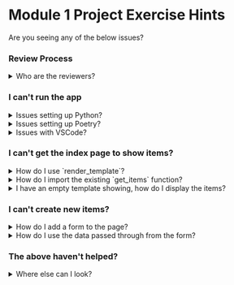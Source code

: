 # Module 1 Project Exercise Hints

Are you seeing any of the below issues?

### Review Process

<details markdown="1">
<summary markdown="1">
Who are the reviewers?
</summary>

Please add the following Github users as collaborators:
* Stephen Shaw (`aeone`)
* Alex Jones (`Jonesey13`)
* Jack Mead (`JackMead`)
* Josh Powell (`JoshAdamPowell`)
* Andrew Huang (`AndrewYHuang`)
* `CorndelExcellence`
* `CorndelDevOps`

If you're using GitLab instead, then please add the following and assign them "Maintainer" permissions:
* Stephen Shaw (`aeone`)
* Alex Jones (`Jonesey13`)
* Jack Mead (`JackMead`)
* Josh Powell (`JoshAdamPowell`)
* Andrew Huang (`AndrewYHuang`)
* `Corndel-DevOps`
</details>

### I can't run the app

<details markdown="1">
<summary markdown="1">
Issues setting up Python?
</summary>

Try following the guide to installing Python on [the Python Intro repository](https://github.com/CorndelAdmin/DevOps-Course-Python-Intro)
</details>

<details markdown="1"><summary markdown="1">Issues setting up Poetry?
</summary>

The course starter repo should contain advice on installing Poetry, or you can follow the [official Poetry docs](https://python-poetry.org/docs/#installation).
This should install and configure Poetry - try closing down any terminals you have open, and when you open a fresh one the command `poetry --version` should print out a version number something like:
```
Poetry version 1.1.7
```
If it does, congratulations - it looks like Poetry is installed correctly! If you're still having issues, you might want to look at [the Poetry FAQs](Tools/poetry.md).

If it states something like `poetry: command not found` then it looks like that hasn't quite installed correctly. The first thing we should do is check if the file appears to have downloaded correctly - it should have created a `.poetry` folder in your user area. E.g. on Windows, look at "C:\\Users\\\<YourName\>" and see if the `.poetry` folder exists (making sure you can see hidden folders!) - if it does click into it, then into the `bin` folder and check that a file exists there called `poetry`. On a Mac, follow the same process but starting in your user area (e.g. `/Users/\<YourName\>).

If that file is missing, then it looks like the Poetry installation script didn't work as expected. You could try re-running that and seeing if there are any hints or errors in the output, or alternatively reach out to a tutor who will be able to help debug further.

If the file is present, then it's probably just missing from your PATH environment variable - a user setting that helps the terminal know what programs are available to run. You'll want to add the "bin" folder to your path, e.g. "C:\\Users\\\<YourName\>\\.poetry\\bin" or "/Users/\<YourName\>/.poetry/bin" depending on whether you're on Windows/Mac respectively
* On Windows, [see this guide for adding a folder to your PATH](https://www.architectryan.com/2018/03/17/add-to-the-path-on-windows-10/)
* On Mac, [see this guide for adding a folder to your PATH](https://wpbeaches.com/how-to-add-to-the-shell-path-in-macos-using-terminal/)

If the poetry folder is in your PATH and it is still not being picked up in a VSCode terminal (but works in standalone terminal) then should you try:
1. Restarting VSCode (to reload the PATH variable)
1. Creating a new terminal in VSCode (sometimes VSCode likes to keep old terminal sessions after a restart)

</details>

<details markdown="1">
<summary markdown="1">
Issues with VSCode?
</summary>

See [our VSCode docs](../../../Tools/VSCode.md) for more information regarding setting it up generally, or [watch our video](https://nextcloud.softwire.com/index.php/s/xDNY7TDe4wxMg9s) for more advice on setting up VSCode explicitly for the project exercise project.
</details>

### I can't get the index page to show items?

<details markdown="1">
<summary markdown="1">
How do I use `render_template`?
</summary>

`render_template` is Flask's solution for building & returning the correct HTML to a users request. You can see an [example of using it in Flask's documentation](https://flask.palletsprojects.com/en/1.1.x/quickstart/#rendering-templates). The first argument it takes is the relative filepath of the template file from your templates folder - if you were trying to reference a template under `templates/home/my_homepage.html` then you'd pass in "home/my_homepage". Using just the name of your homepage template, can you get your app to show an empty index page? (Don't forget that you'll need to import the function from Flask!)

Any other arguments passed into the `render_template` function will be made available to Jinja when building the HTML. So e.g. from the Flask example:
```python
@app.route('/hello/<name>')
def hello(name=None):
    return render_template('hello.html', your_name=name)
```

The value of the name passed in as part of the route will be available in the template under the name `your_name`:
```html
<div>Hello there {{ your_name }}</div>
```

Note that the key for that argument (in this case, `your_name`) can be (almost) anything you choose - it's just how you'll refer to that variable in the template. It's common to have it match the variable name being passed in (e.g. `render_template('hello.html', name=name)`).
</details>

<details markdown="1">
<summary markdown="1">
How do I import the existing `get_items` function?
</summary>

Take a look at how the project currently imports the `Config` class that's available in the `flask_config.py` file. We can follow a similar structure to import functions, e.g. `from todo_app.data.session_items import get_items`.

If you then wanted to import another function from the same file, we could just add it on the end of that line, separated by a comma:
`from todo_app.data.session_items import get_items, another_function`
</details>

<details markdown="1">
<summary markdown="1">
I have an empty template showing, how do I display the items?
</summary>

You'll see a hint for where you might put that code in the index template. You're adding that code inside a `<uL>` tag - which represents an "unordered list" - a list of bullet points. [The W3Schools docs](https://www.w3schools.com/tags/tag_ul.asp) can tell us more, and show how we can add list items (`<li>`).

Don't forget we can use Jinja to access variables passed through by `render_template` - it might be worth checking out their [For Loop syntax](https://jinja.palletsprojects.com/en/3.0.x/templates/#for)
</details>

### I can't create new items?

<details markdown="1">
<summary markdown="1">
How do I add a form to the page?
</summary>

The example form below submits the users first & last names:
```html
<form action="/route" method="POST">
  <label for="fname">First name:</label><br>
  <input type="text" id="fname" name="fname" value="John"><br>
  <label for="lname">Last name:</label><br>
  <input type="text" id="lname" name="lname" value="Doe"><br><br>
  <input type="submit" value="Submit">
</form>
```

Note that the form has:
* An action - the route that this form is supposed to trigger
* A method - the HTTP method that should be used. GET or POST are the only supported options
* Inputs - in this case of type "text" to allow the user to enter text
  * These each have an "id" (to identify them in the HTML) and a "name" (to identify the fields that are submitted)
* Labels - these are text to describe what should be placed in a corresponding input - note that they are semantically linked with the "for" field to match an input's corresponding "id" field
* A way to submit it - in this case an input of type "submit", but optionally a button of type "submit" would also work

For further info, take a look at [W3Schools' page on forms](https://www.w3schools.com/html/html_forms.asp)
</details>

<details markdown="1">
<summary markdown="1">
How do I use the data passed through from the form?
</summary>

If you import the `request` module from Flask, `request.form` will allow you to access a dictionary of values that were passed through in a form. You can [see the docs for that here](https://flask.palletsprojects.com/en/2.0.x/api/#flask.Request.form) or there's a simple example of using that below:

```python
from flask import Flask, request # other dependencies

# define app, set up index etc.

@app.route("/receive_form", methods=["POST"])
def receive_form():
    form_value = request.form["my-named-input"]
    # Do something with that value
```

If you're having issues with that, it's worth checking:
* Is that route being hit at all? You could try adding a breakpoint or a print statement to check if `receive_form` is being triggered. If not:
  * Is the form's [action attribute](https://www.w3schools.com/tags/att_form_action.asp) pointing to the right route?
  * Have you set the form's [method attribute](https://www.w3schools.com/tags/att_form_method.asp) to match the route?
* If the route's hit but the value doesn't seem to be there, have you got a naming mismatch? E.g. if you print or inspect the `request.form` value - does it have anything in it?
  * Note that you'll need to specify the [input's name attribute](https://www.w3schools.com/tags/att_input_name.asp)
</details>

### The above haven't helped?


<details markdown="1">
<summary markdown="1">
Where else can I look?
</summary>

[This linked video](https://nextcloud.softwire.com/index.php/s/xDNY7TDe4wxMg9s) contains a walk-through for the first project exercise including set up, so might be able to help you with any questions not covered by the above. Don't forget to also reach out to the trainers via Slack, Teams, Email or by booking a support call if you're seeing issues and we'll be more than happy to help!
</details>

